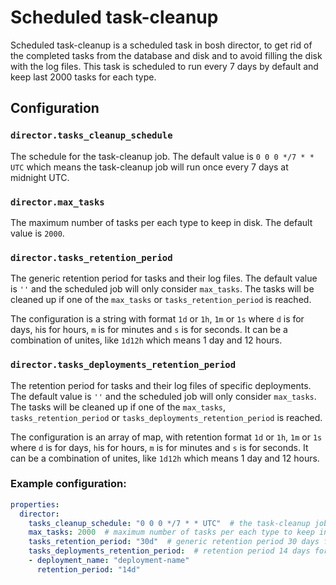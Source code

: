 # Scheduled task-cleanup
Scheduled task-cleanup is a scheduled task in bosh director, to get rid of the completed tasks from the database and disk and to avoid filling the disk with the log files. This task is scheduled to run every 7 days by default and keep last 2000 tasks for each type.

## Configuration
### `director.tasks_cleanup_schedule`
The schedule for the task-cleanup job. The default value is `0 0 0 */7 * * UTC` which means the task-cleanup job will run once every 7 days at midnight UTC.

### `director.max_tasks`
The maximum number of tasks per each type to keep in disk. The default value is `2000`.

### `director.tasks_retention_period`
The generic retention period for tasks and their log files. The default value is `''` and the scheduled job will only consider `max_tasks`. The tasks will be cleaned up if one of the `max_tasks` or `tasks_retention_period` is reached.

The configuration is a string with format `1d` or `1h`, `1m` or `1s` where `d` is for days, `h`is for hours, `m` is for minutes and `s` is for seconds. It can be a combination of unites, like `1d12h` which means 1 day and 12 hours.

### `director.tasks_deployments_retention_period`
The retention period for tasks and their log files of specific deployments. The default value is `''` and the scheduled job will only consider `max_tasks`. The tasks will be cleaned up if one of the `max_tasks`, `tasks_retention_period` or `tasks_deployments_retention_period` is reached.

The configuration is an array of map, with retention format `1d` or `1h`, `1m` or `1s` where `d` is for days, `h`is for hours, `m` is for minutes and `s` is for seconds. It can be a combination of unites, like `1d12h` which means 1 day and 12 hours.

### Example configuration:
```yaml
properties:
  director:
    tasks_cleanup_schedule: "0 0 0 */7 * * UTC"  # the task-cleanup job will run once every 7 days at midnight UTC
    max_tasks: 2000  # maximum number of tasks per each type to keep in disk
    tasks_retention_period: "30d"  # generic retention period 30 days for tasks and their log files
    tasks_deployments_retention_period:  # retention period 14 days for tasks and their log files of specific deployment "deployment-name"
    - deployment_name: "deployment-name"
      retention_period: "14d"
```
